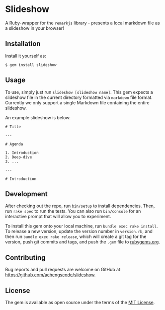 # Slideshow

A Ruby-wrapper for the `remarkjs` library - presents a local markdown file as a slideshow in your browser!

## Installation

Install it yourself as:

    $ gem install slideshow

## Usage

To use, simply just run `slideshow [slideshow name]`. This gem expects a slideshow file in the current directory formatted via `markdown` file format. 
Currently we only support a single Markdown file containing the entire slideshow.

An example slideshow is below:

```
# Title

---

# Agenda

1. Introduction
2. Deep-dive
3. ...

---

# Introduction
```

## Development

After checking out the repo, run `bin/setup` to install dependencies. Then, run `rake spec` to run the tests. You can also run `bin/console` for an interactive prompt that will allow you to experiment.

To install this gem onto your local machine, run `bundle exec rake install`. To release a new version, update the version number in `version.rb`, and then run `bundle exec rake release`, which will create a git tag for the version, push git commits and tags, and push the `.gem` file to [rubygems.org](https://rubygems.org).

## Contributing

Bug reports and pull requests are welcome on GitHub at https://github.com/achengscode/slideshow.

## License

The gem is available as open source under the terms of the [MIT License](http://opensource.org/licenses/MIT).

